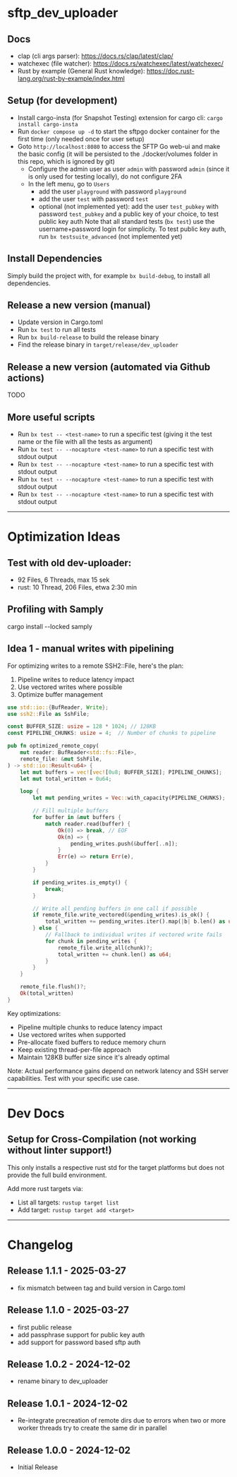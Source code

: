 # sftp_dev_uploader

## Docs

- clap (cli args parser): https://docs.rs/clap/latest/clap/
- watchexec (file watcher): https://docs.rs/watchexec/latest/watchexec/
- Rust by example (General Rust knowledge): https://doc.rust-lang.org/rust-by-example/index.html

## Setup (for development)

- Install cargo-insta (for Snapshot Testing) extension for cargo cli: `cargo install cargo-insta`
- Run `docker compose up -d` to start the sftpgo docker container for the first time (only needed once for user setup)
- Goto `http://localhost:8080` to access the SFTP Go web-ui and make the basic config (it will be persisted to the ./docker/volumes folder in this repo, which is ignored by git)
  - Configure the admin user as user `admin` with password `admin` (since it is only used for testing locally), do not configure 2FA
  - In the left menu, go to `Users`
    - add the user `playground` with password `playground`
    - add the user `test` with password `test`
    - optional (not implemented yet): add the user `test_pubkey` with password `test_pubkey` and a public key of your choice, to test public key auth
      Note that all standard tests (`bx test`) use the username+password login for simplicity. To test public key auth, run `bx testsuite_advanced` (not implemented yet)

## Install Dependencies

Simply build the project with, for example `bx build-debug`, to install all dependencies.

## Release a new version (manual)

- Update version in Cargo.toml
- Run `bx test` to run all tests
- Run `bx build-release` to build the release binary
- Find the release binary in `target/release/dev_uploader`

## Release a new version (automated via Github actions)

TODO

## More useful scripts

- Run `bx test -- <test-name>` to run a specific test (giving it the test name or the file with all the tests as argument)
- Run `bx test -- --nocapture <test-name>` to run a specific test with stdout output
- Run `bx test -- --nocapture <test-name>` to run a specific test with stdout output
- Run `bx test -- --nocapture <test-name>` to run a specific test with stdout output
- Run `bx test -- --nocapture <test-name>` to run a specific test with stdout output

---

# Optimization Ideas

## Test with old dev-uploader:

- 92 Files, 6 Threads, max 15 sek
- rust: 10 Thread, 206 Files, etwa 2:30 min

## Profiling with Samply

cargo install --locked samply

## Idea 1 - manual writes with pipelining

For optimizing writes to a remote SSH2::File, here's the plan:

1. Pipeline writes to reduce latency impact
2. Use vectored writes where possible
3. Optimize buffer management

```rust
use std::io::{BufReader, Write};
use ssh2::File as SshFile;

const BUFFER_SIZE: usize = 128 * 1024; // 128KB
const PIPELINE_CHUNKS: usize = 4;  // Number of chunks to pipeline

pub fn optimized_remote_copy(
    mut reader: BufReader<std::fs::File>,
    remote_file: &mut SshFile,
) -> std::io::Result<u64> {
    let mut buffers = vec![vec![0u8; BUFFER_SIZE]; PIPELINE_CHUNKS];
    let mut total_written = 0u64;

    loop {
        let mut pending_writes = Vec::with_capacity(PIPELINE_CHUNKS);

        // Fill multiple buffers
        for buffer in &mut buffers {
            match reader.read(buffer) {
                Ok(0) => break, // EOF
                Ok(n) => {
                    pending_writes.push(&buffer[..n]);
                }
                Err(e) => return Err(e),
            }
        }

        if pending_writes.is_empty() {
            break;
        }

        // Write all pending buffers in one call if possible
        if remote_file.write_vectored(&pending_writes).is_ok() {
            total_written += pending_writes.iter().map(|b| b.len() as u64).sum::<u64>();
        } else {
            // Fallback to individual writes if vectored write fails
            for chunk in pending_writes {
                remote_file.write_all(chunk)?;
                total_written += chunk.len() as u64;
            }
        }
    }

    remote_file.flush()?;
    Ok(total_written)
}
```

Key optimizations:

- Pipeline multiple chunks to reduce latency impact
- Use vectored writes when supported
- Pre-allocate fixed buffers to reduce memory churn
- Keep existing thread-per-file approach
- Maintain 128KB buffer size since it's already optimal

Note: Actual performance gains depend on network latency and SSH server capabilities. Test with your specific use case.

---

# Dev Docs

## Setup for Cross-Compilation (not working without linter support!)

This only installs a respective rust std for the target platforms but does not provide the full build environment.

Add more rust targets via:

- List all targets: `rustup target list`
- Add target: `rustup target add <target>`

---

# Changelog

## Release 1.1.1 - 2025-03-27

- fix mismatch between tag and build version in Cargo.toml

## Release 1.1.0 - 2025-03-27

- first public release
- add passphrase support for public key auth
- add support for password based sftp auth

## Release 1.0.2 - 2024-12-02

- rename binary to dev_uploader

## Release 1.0.1 - 2024-12-02

- Re-integrate precreation of remote dirs due to errors when two or more worker threads try to create the same dir in parallel

## Release 1.0.0 - 2024-12-02

- Initial Release
